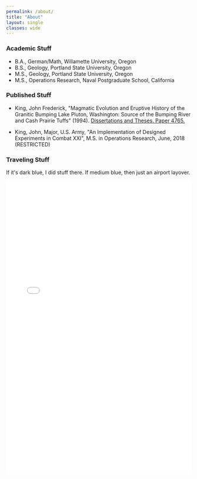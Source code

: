 ```yaml
---
permalink: /about/
title: "About"
layout: single
classes: wide
---
```


### Academic Stuff

* B.A., German/Math, Willamette University, Oregon
* B.S., Geology, Portland State University, Oregon
* M.S., Geology, Portland State University, Oregon
* M.S., Operations Research, Naval Postgraduate School, California

### Published Stuff

* King, John Frederick, "Magmatic Evolution and Eruptive History of the Granitic Bumping Lake Pluton, Washington: Source of the Bumping River and Cash Prairie Tuffs" (1994). <a href="https://archives.pdx.edu/ds/psu/27883">Dissertations and Theses. Paper 4765.</a>

* King, John, Major, U.S. Army, "An Implementation of Designed Experiments in Combat XXI", M.S. in Operations Research, June, 2018 (RESTRICTED)

### Traveling Stuff

If it's dark blue, I did stuff there. If medium blue, then just an airport layover.

<iframe src="/assets/images/about/p1.html" width="100%" height="800" id="igraph" scrolling="no" seamless="seamless" frameBorder="0"> </iframe>
